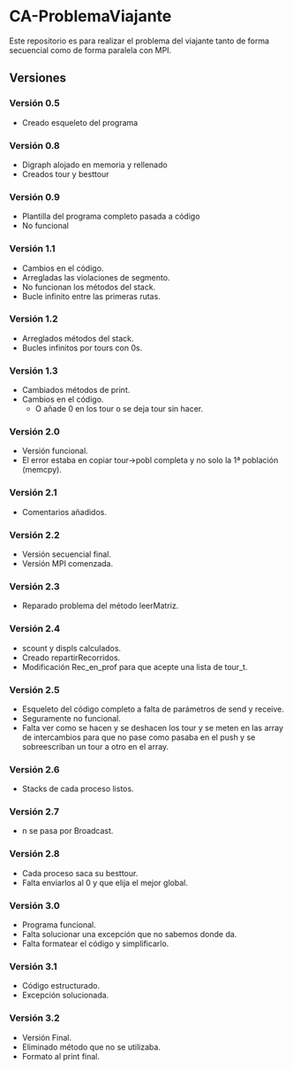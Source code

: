# CA-ProblemaViajante
Este repositorio es para realizar el problema del viajante tanto de forma secuencial como de forma paralela con MPI.

## Versiones
### Versión 0.5
 - Creado esqueleto del programa

### Versión 0.8 
 - Digraph alojado en memoria y rellenado
 - Creados tour y besttour

### Versión 0.9
 - Plantilla del programa completo pasada a código
 - No funcional

### Versión 1.1
 - Cambios en el código.
 - Arregladas las violaciones de segmento.
 - No funcionan los métodos del stack.
 - Bucle infinito entre las primeras rutas.

### Versión 1.2
 - Arreglados métodos del stack.
 - Bucles infinitos por tours con 0s.

### Versión 1.3
 - Cambiados métodos de print.
 - Cambios en el código.
   - O añade 0 en los tour o se deja tour sin hacer.

### Versión 2.0
 - Versión funcional.
 - El error estaba en copiar tour->pobl completa y no solo la 1ª población (memcpy).

### Versión 2.1
 - Comentarios añadidos.

### Versión 2.2
 - Versión secuencial final.
 - Versión MPI comenzada.

### Versión 2.3
 - Reparado problema del método leerMatriz.

### Versión 2.4
 - scount y displs calculados.
 - Creado repartirRecorridos.
 - Modificación Rec_en_prof para que acepte una lista de tour_t.

### Versión 2.5
 - Esqueleto del código completo a falta de parámetros de send y receive.
 - Seguramente no funcional.
 - Falta ver como se hacen y se deshacen los tour y se meten en las array de intercambios para que no pase como pasaba en el push y se sobreescriban un tour a otro en el array.

### Versión 2.6
 - Stacks de cada proceso listos.

### Versión 2.7
 - n se pasa por Broadcast.

### Versión 2.8
 - Cada proceso saca su besttour.
 - Falta enviarlos al 0 y que elija el mejor global.

### Versión 3.0
 - Programa funcional.
 - Falta solucionar una excepción que no sabemos donde da.
 - Falta formatear el código y simplificarlo.

### Versión 3.1
 - Código estructurado.
 - Excepción solucionada.

### Versión 3.2
 - Versión Final.
 - Eliminado método que no se utilizaba.
 - Formato al print final.
 
 